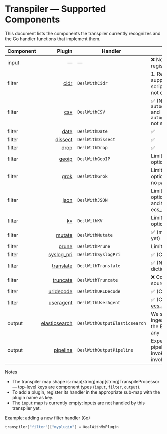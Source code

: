 # Transpiler — Supported Components

This document lists the components the transpiler currently recognizes and the Go handler functions that implement them.

| Component | Plugin | Handler | Notes |
|---|---:|---|---|
| input | — | — | ❌ No input plugins registered (empty map) |
| filter | [cidr](https://www.elastic.co/docs/reference/logstash/plugins/plugins-filters-cidr) | `DealWithCidr` | 1. Refresh Interval is not supported 2. Converted as script, CIDR netmasks are not computed once |
| filter | [csv](https://www.elastic.co/docs/reference/logstash/plugins/plugins-filters-csv) | `DealWithCSV` | ✅ (Notably `autodetect_column_names` and `autogenearte_column_names` not supported) |
| filter | [date](https://www.elastic.co/docs/reference/logstash/plugins/plugins-filters-date) | `DealWithDate` | ✅ |
| filter | [dissect](https://www.elastic.co/docs/reference/logstash/plugins/plugins-filters-dissect) | `DealWithDissect` | ✅ |
| filter | [drop](https://www.elastic.co/docs/reference/logstash/plugins/plugins-filters-drop) | `DealWithDrop` | ✅ |
| filter | [geoip](https://www.elastic.co/docs/reference/logstash/plugins/plugins-filters-geoip) | `DealWithGeoIP` | Limited configuration options available |
| filter | [grok](https://www.elastic.co/docs/reference/logstash/plugins/plugins-filters-grok) | `DealWithGrok` | Limited configuration options available (notably no `patterns_dir`) |
| filter | [json](https://www.elastic.co/docs/reference/logstash/plugins/plugins-filters-json) | `DealWithJSON` | Limited configuration options availale source and target. TODO: Add ecs_compatibility support|
| filter | [kv](https://www.elastic.co/docs/reference/logstash/plugins/plugins-filters-kv) | `DealWithKV` | Limited configuration options supported |
| filter | [mutate](https://www.elastic.co/docs/reference/logstash/plugins/plugins-filters-mutate) | `DealWithMutate` | ✅ (merge not supported yet) |
| filter | [prune](https://www.elastic.co/docs/reference/logstash/plugins/plugins-filters-prune) | `DealWithPrune` | Limited support |
| filter | [syslog_pri](https://www.elastic.co/docs/reference/logstash/plugins/plugins-filters-syslog_pri) | `DealWithSyslogPri` | ✅ (Converted as script) |
| filter | [translate](https://www.elastic.co/docs/reference/logstash/plugins/plugins-filters-translate) | `DealWithTranslate` | ✅ (No external file dictionary available) |
| filter | [truncate](https://www.elastic.co/docs/reference/logstash/plugins/plugins-filters-truncate) | `DealWithTruncate` | ❌ Commented out in source (not active) |
| filter | [urldecode](https://www.elastic.co/docs/reference/logstash/plugins/plugins-filters-urldecode) | `DealWithURLDecode` | ✅ (Charset not supported) |
| filter | [useragent](https://www.elastic.co/docs/reference/logstash/plugins/plugins-filters-useragent) | `DealWithUserAgent` | ✅ (Caveats do apply with [ecs_compatibility: false](https://github.com/herrBez/baffo/issues/9)) |
| output | [elasticsearch](https://www.elastic.co/docs/reference/logstash/plugins/plugins-outputs-elasticsearch) | `DealWithOutputElasticsearch` | We simply invoke the ingest pipeline specified in the Elasticsearch output if any |
| output | [pipeline](https://www.elastic.co/docs/reference/logstash/plugins/plugins-outputs-pipeline) | `DealWithOutputPipeline` | Experimental: We add a pipeline processor to invoke the (converted) invoked pipeline |

Notes
- The transpiler map shape is: map[string]map[string]TranspileProcessor — top-level keys are component types (`input`, `filter`, `output`).
- To add a plugin, register its handler in the appropriate sub-map with the plugin name as key.
- The `input` map is currently empty; inputs are not handled by this transpiler yet.

Example: adding a new filter handler (Go)
```go
transpiler["filter"]["myplugin"] = DealWithMyPlugin
```